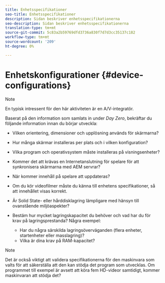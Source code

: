 ```yaml
---
title: Enhetsspecifikationer
seo-title: Enhetsspecifikationer
description: Sidan beskriver enhetsspecifikationerna
seo-description: Sidan beskriver enhetsspecifikationerna
translation-type: tm+mt
source-git-commit: 5c83a2b59769dfd3736a830f7d7d3cc35137c182
workflow-type: tm+mt
source-wordcount: '209'
ht-degree: 0%

---
```



# Enhetskonfigurationer {#device-configurations}

>[!NOTE]
>
>En typisk intressent för den här aktiviteten är en A/V-integratör.

Baserat på den information som samlats in under *Day Zero*, bekräftar du följande information innan du börjar utveckla:

* Vilken orientering, dimensioner och upplösning används för skärmarna?

* Hur många skärmar installeras per plats och i vilken konfiguration?

* Vilka program och operativsystem måste installeras på visningsenheter?

* Kommer det att krävas en Internetanslutning för spelare för att synkronisera skärmarna med AEM servrar?

* När kommer innehåll på spelare att uppdateras?

* Om du kör videofilmer måste du känna till enhetens specifikationer, så att innehållet visas korrekt.

* Är Solid State- eller hårddisklagring lämpligare med hänsyn till ovanstående miljöaspekter?

* Bestäm hur mycket lagringskapacitet du behöver och vad har du för krav på lagringsprestanda? Några exempel:
   * Har du några särskilda lagringsöverväganden (flera enheter, startenheter eller masslagring)?
   * Vilka är dina krav på RAM-kapacitet?


>[!NOTE]
>
>Det är också viktigt att validera specifikationerna för den maskinvara som valts för att säkerställa att den kan stödja det program som utvecklas. Om programmet till exempel är avsett att köra fem HD-videor samtidigt, kommer maskinvaran att stödja det?
